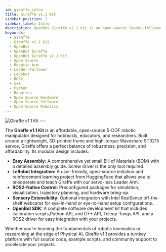 ```yaml
---
id: giraffe_intro
title: Giraffe v1.1 Kit
sidebar_position: 1
sidebar_label: Intro
description: OpenBot Giraffe v1.1 Kit is an open-source leader-follower robotic arm that’s teachable via LeRobot and programmable with ROS 2, C++, or Python.
keywords:
  - Giraffe
  - Giraffe v1.1 Kit
  - OpenBot
  - OpenBot Giraffe
  - OpenBot Giraffe v1.1 Kit
  - Open Source
  - Robotic Arm
  - Leader-Follower
  - LeRobot
  - ROS2
  - C++
  - Python
  - Robotics
  - Open Source Hardware
  - Open Source Software
  - Open Source Robotics
---
```

<img src="/img/giraffe.jpg" alt="Giraffe v1.1 Kit" />
---

The **Giraffe v1.1 Kit** is an affordable, open-source 5-DOF robotic manipulator designed for hobbyists, educators, and researchers. Built around a lightweight, 3D-printed frame and high-torque Waveshare ST3215 servos, Giraffe offers a perfect balance of robustness, precision, and affordability. Its modular design includes:

- **Easy Assembly:** A comprehensive yet small Bill of Materials (BOM) with a detailed assembly guide. Screw driver is the only tool required.
- **LeRobot Integration:** A user-friendly, open-source imitation and reinforcement learning project from HuggingFace that allows you to teleoperate and teach Giraffe with our servo-less Leader Arm.
- **ROS2-Native Control:** Preconfigured packages for simulation, visualization, trajectory planning, and hardware bring-up.
- **Sensory Extensibility:** Optional integration with Intel RealSense off-the-shelf webcams for eye-in-hand or eye-to-hand setup configurations.
- **OpenBot SDK:** A complete software development kit that includes calibration scripts,Python API, and C++ API, Teleop-Tongs API, and a ROS2 driver for easy integration with your projects.

Whether you’re learning the fundamentals of robotic kinematics or researching at the edge of Physical AI, Giraffe v1.1 provides a turnkey platform with full source code, example scripts, and community support to accelerate your projects.
